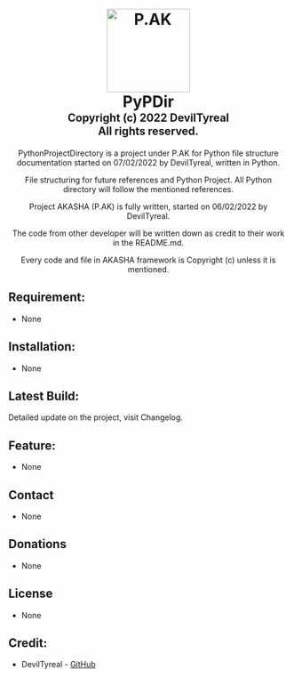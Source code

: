 <h1 align="center">
  <br>
  <a href="https://github.com/DevilTyreal?tab=repositories"><img src="https://i.imgur.com/FT8EHpL.png" alt="P.AK" width="150"></a>
  <br>
  <b>PyPDir</b>
  <br>
  <sub><sup><b>Copyright (c) 2022 DevilTyreal</b></sup></sub>
  <br>
  <sub><sup><b>All rights reserved.</b></sup></sub>
  <br>

</h1>
<p align="center">
  PythonProjectDirectory is a project 
  under P.AK for Python file structure 
  documentation started on 07/02/2022 
  by DevilTyreal, written in Python. 
<p align="center">
  File structuring for future references
  and Python Project. All Python directory
  will follow the mentioned references.
<p align="center">
  Project AKASHA (P.AK) is fully written, 
  started on 06/02/2022 by DevilTyreal. 
<p align="center">
  The code from other developer will be 
  written down as credit to their work in 
  the README.md. 
<p align="center">
  Every code and file in AKASHA framework 
  is Copyright (c) unless it is mentioned.
<br>

## Requirement:
- None

## Installation:
- None

## Latest Build:
Detailed update on the project, visit Changelog.

## Feature:
- None

## Contact
- None

## Donations
- None

## License
- None

## Credit:
- DevilTyreal - [GitHub](https://github.com/DevilTyreal)
